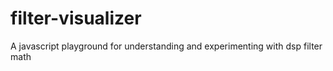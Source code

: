 # filter-visualizer
A javascript playground for understanding and experimenting with dsp filter math
